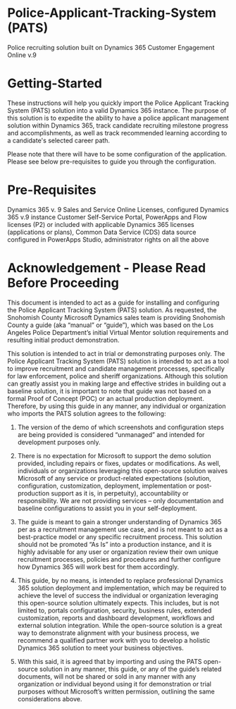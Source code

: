 # Police-Applicant-Tracking-System (PATS)
Police recruiting solution built on Dynamics 365 Customer Engagement Online v.9

# Getting-Started
These instructions will help you quickly import the Police Applicant Tracking System (PATS) solution into a valid Dynamics 365 instance. The purpose of this solution is to expedite the ability to have a police applicant management solution within Dynamics 365, track candidate recruiting milestone progress and accomplishments, as well as track recommended learning according to a candidate's selected career path.

Please note that there will have to be some configuration of the application. Please see below pre-requisites to guide you through the configuration.

# Pre-Requisites
Dynamics 365 v. 9 Sales and Service Online Licenses, configured Dynamics 365 v.9 instance Customer Self-Service Portal, PowerApps and Flow licenses (P2) or included with applicable Dynamics 365 licenses (applications or plans), Common Data Service (CDS) data source configured in PowerApps Studio, administrator rights on all the above

# Acknowledgement - Please Read Before Proceeding
This document is intended to act as a guide for installing and configuring the Police Applicant Tracking System (PATS) solution. As requested, the Snohomish County Microsoft Dynamics sales team is providing Snohomish County a guide (aka “manual” or “guide”), which was based on the Los Angeles Police Department’s initial Virtual Mentor solution requirements and resulting initial product demonstration.

This solution is intended to act in trial or demonstrating purposes only. The Police Applicant Tracking System (PATS) solution is intended to act as a tool to improve recruitment and candidate management processes, specifically for law enforcement, police and sheriff organizations. Although this solution can greatly assist you in making large and effective strides in building out a baseline solution, it is important to note that guide was not based on a formal Proof of Concept (POC) or an actual production deployment.
Therefore, by using this guide in any manner, any individual or organization who imports the PATS solution agrees to the following:

1.  The version of the demo of which screenshots and configuration steps are being provided is considered “unmanaged” and intended for development purposes only.

2.  There is no expectation for Microsoft to support the demo solution provided, including repairs or fixes, updates or modifications. As well, individuals or organizations leveraging this open-source solution waives Microsoft of any service or product-related expectations (solution, configuration, customization, deployment, implementation or post-production support as it is, in perpetuity), accountability or responsibility. We are not providing services – only documentation and baseline configurations to assist you in your self-deployment.

3.	The guide is meant to gain a stronger understanding of Dynamics 365 per as a recruitment management use case, and is not meant to act as a best-practice model or any specific recruitment process. This solution should not be promoted “As Is” into a production instance, and it is highly advisable for any user or organization review their own unique recruitment processes, policies and procedures and further configure how Dynamics 365 will work best for them accordingly.

4.	This guide, by no means, is intended to replace professional Dynamics 365 solution deployment and implementation, which may be required to achieve the level of success the individual or organization leveraging this open-source solution ultimately expects. This includes, but is not limited to, portals configuration, security, business rules, extended customization, reports and dashboard development, workflows and external solution integration. While the open-source solution is a great way to demonstrate alignment with your business process, we recommend a qualified partner work with you to develop a holistic Dynamics 365 solution to meet your business objectives.

5.	With this said, it is agreed that by importing and using the PATS open-source solution in any manner, this guide, or any of the guide’s related documents, will not be shared or sold in any manner with any organization or individual beyond using it for demonstration or trial purposes without Microsoft’s written permission, outlining the same considerations above.
